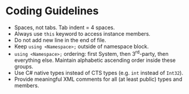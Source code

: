 Coding Guidelines
================

- Spaces, not tabs. Tab indent = 4 spaces.
- Always use ```this``` keyword to access instance members.
- Do not add new line in the end of file.
- Keep ```using <Namespace>;``` outside of namespace block.
- ```using <Namespace>;``` ordering: first System, then 3<sup>rd</sup>-party, then everything else. Maintain alphabetic ascending order inside these groups.
- Use C# native types instead of CTS types (e.g. ```int``` instead of ```Int32```).
- Provide meaningful XML comments for all (at least public) types and members.
